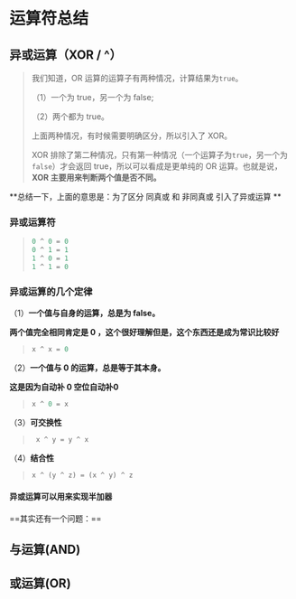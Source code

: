 # 运算符总结

## 异或运算（XOR / ^）

> 我们知道，OR 运算的运算子有两种情况，计算结果为`true`。
>
> （1）一个为 true，另一个为 false;
>
> （2）两个都为 true。
>
> 上面两种情况，有时候需要明确区分，所以引入了 XOR。
>
> XOR 排除了第二种情况，只有第一种情况（一个运算子为`true`，另一个为`false`）才会返回 true，所以可以看成是更单纯的 OR 运算。也就是说， **XOR 主要用来判断两个值是否不同。** 

**总结一下，上面的意思是：为了区分 同真或 和 非同真或 引入了异或运算 **

### 异或运算符

> ```javascript
> 0 ^ 0 = 0
> 0 ^ 1 = 1
> 1 ^ 0 = 1
> 1 ^ 1 = 0
> ```

### 异或运算的几个定律

（1）**一个值与自身的运算，总是为 false。**

**两个值完全相同肯定是 0 ，这个很好理解但是，这个东西还是成为常识比较好**

> ```javascript
> x ^ x = 0
> ```

（2）**一个值与 0 的运算，总是等于其本身。**

**这是因为自动补 0 空位自动补0**

> ```javascript
> x ^ 0 = x
> ```

（3）**可交换性**

> ```javascript
>  x ^ y = y ^ x
> ```

（4）**结合性**

> ```javascript
> x ^ (y ^ z) = (x ^ y) ^ z
> ```

#### 异或运算可以用来实现半加器

==其实还有一个问题：==

## 与运算(AND)

## 或运算(OR)

